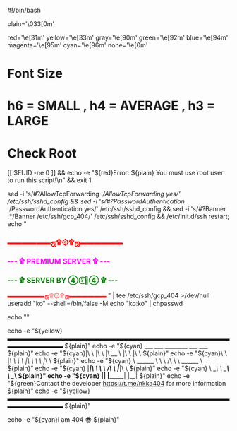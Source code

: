 #!/bin/bash

plain='\033[0m'

red='\e[31m'
yellow='\e[33m'
gray='\e[90m'
green='\e[92m'
blue='\e[94m'
magenta='\e[95m'
cyan='\e[96m'
none='\e[0m'
# Font Size
# h6 = SMALL , h4 = AVERAGE , h3 = LARGE
# Check Root
[[ $EUID -ne 0 ]] && echo -e "${red}Error: ${plain} You must use root user to run this script!\n" && exit 1

sed -i 's/#\?AllowTcpForwarding .*/AllowTcpForwarding yes/' /etc/ssh/sshd_config && sed -i 's/#\?PasswordAuthentication .*/PasswordAuthentication yes/' /etc/ssh/sshd_config && sed -i 's/#\?Banner .*/Banner \/etc\/ssh\/gcp_404/' /etc/ssh/sshd_config && /etc/init.d/ssh restart;
echo "
<h3><font color='red'>▬▬▬▬▬▬ஜ۩۞۩ஜ▬▬▬▬▬▬
</font></h3>
<h3><font color='magenta'>--- ۩ PREMIUM SERVER ۩ ---
</font></h3>

<h3><font color='green'>--- ۩ SERVER BY ④ ⍤⃝🌻④ ۩ ---
</font></h3

<h3><font color='red'>▬▬▬▬▬▬ஜ۩۞۩ஜ▬▬▬▬▬▬
</font></h3>" | tee /etc/ssh/gcp_404 >/dev/null
useradd "ko" --shell=/bin/false -M
echo "ko:ko" | chpasswd

echo ""

echo -e "${yellow}▬▬▬▬▬▬▬▬▬▬▬▬▬▬▬▬▬▬▬▬▬▬▬▬▬▬▬▬▬▬▬▬▬▬▬▬▬▬▬▬▬▬▬▬▬ ${plain}"
echo -e "${cyan} ___   ___          ________          ___   ___                               ${plain}"
echo -e "${cyan}|\  \ |\  \        |\   __  \        |\  \ |\  \                              ${plain}"
echo -e "${cyan}\ \  \|_\  \       \ \  \|\  \       \ \  \|_\  \                             ${plain}"
echo -e "${cyan} \ \______  \       \ \  \/\  \       \ \______  \                            ${plain}"
echo -e "${cyan}  \|_____|\  \       \ \  \/\  \       \|_____|\  \                           ${plain}"
echo -e "${cyan}         \ \__\       \ \_______\             \ \__\                          ${plain}"
echo -e "${cyan}          \|__|        \|_______|              \|__|                          ${plain}"
echo -e "${green}Contact the developer https://t.me/nkka404 for more information              ${plain}"
echo -e "${yellow}▬▬▬▬▬▬▬▬▬▬▬▬▬▬▬▬▬▬▬▬▬▬▬▬▬▬▬▬▬▬▬▬▬▬▬▬▬▬▬▬▬▬▬▬▬ ${plain}"

echo -e "${cyan}i am 404 😎 ${plain}"

